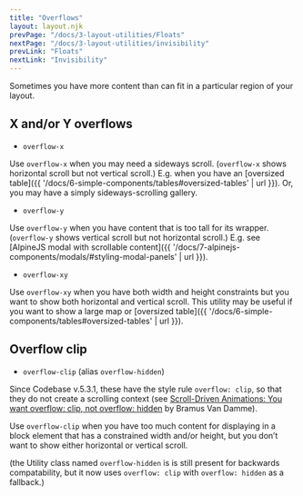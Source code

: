 ```yaml
---
title: "Overflows"
layout: layout.njk
prevPage: "/docs/3-layout-utilities/Floats"
nextPage: "/docs/3-layout-utilities/invisibility"
prevLink: "Floats"
nextLink: "Invisibility"
---
```


Sometimes you have more content than can fit in a particular region of your layout.

## X and/or Y overflows

* `overflow-x`
    
Use `overflow-x` when you may need a sideways scroll. (`overflow-x` shows horizontal scroll but not vertical scroll.) E.g. when you have an [oversized table]({{ '/docs/6-simple-components/tables#oversized-tables' | url }}). Or, you may have a simply sideways-scrolling gallery.

* `overflow-y`

Use `overflow-y` when you have content that is too tall for its wrapper. (`overflow-y` shows vertical scroll but not horizontal scroll.) E.g. see [AlpineJS modal with scrollable content]({{ '/docs/7-alpinejs-components/modals/#styling-modal-panels' | url }}).

* `overflow-xy`

Use `overflow-xy` when you have both width and height constraints but you want to show both horizontal and vertical scroll. This utility may be useful if you want to show a large map or [oversized table]({{ '/docs/6-simple-components/tables#oversized-tables' | url }}).

## Overflow clip

* `overflow-clip` (alias `overflow-hidden`)

Since Codebase v.5.3.1, these have the style rule `overflow: clip`, so that they do not create a scrolling context (see [Scroll-Driven Animations: You want overflow: clip, not overflow: hidden](https://www.bram.us/2024/02/14/scroll-driven-animations-you-want-overflow-clip-not-overflow-hidden/) by Bramus Van Damme).

Use `overflow-clip` when you have too much content for displaying in a block element that has a constrained width and/or height, but you don’t want to show either horizontal or vertical scroll.

(the Utility class named `overflow-hidden` is is still present for backwards compatability, but it now uses `overflow: clip` with `overflow: hidden` as a fallback.)
